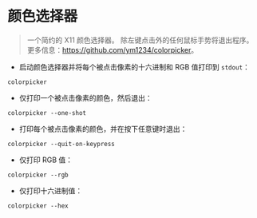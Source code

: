 # 颜色选择器

> 一个简约的 X11 颜色选择器。
> 除左键点击外的任何鼠标手势将退出程序。
> 更多信息：<https://github.com/ym1234/colorpicker>。

- 启动颜色选择器并将每个被点击像素的十六进制和 RGB 值打印到 `stdout`：

`colorpicker`

- 仅打印一个被点击像素的颜色，然后退出：

`colorpicker --one-shot`

- 打印每个被点击像素的颜色，并在按下任意键时退出：

`colorpicker --quit-on-keypress`

- 仅打印 RGB 值：

`colorpicker --rgb`

- 仅打印十六进制值：

`colorpicker --hex`